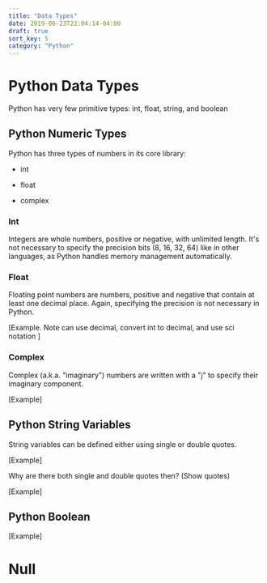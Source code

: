 ```yaml
---
title: "Data Types"
date: 2019-06-23T22:04:14-04:00
draft: true
sort_key: 5
category: "Python"
---
```

# Python Data Types

Python has very few primitive types: int, float, string, and boolean

## Python Numeric Types

Python has three types of numbers in its core library:

* int

* float

* complex

### Int

Integers are whole numbers, positive or negative, with unlimited length. It's not
necessary to specify the precision bits (8, 16, 32, 64) like in other languages,
as Python handles memory management automatically.

### Float

Floating point numbers are numbers, positive and negative that contain at least
one decimal place. Again, specifying the precision is not necessary in Python.

[Example. Note can use decimal, convert int to decimal, and use sci notation
]

### Complex

Complex (a.k.a. "imaginary") numbers are written with a "j" to specify their
imaginary component.

[Example]

## Python String Variables

String variables can be defined either using single or double quotes.

[Example]

Why are there both single and double quotes then? (Show quotes)

[Example]

## Python Boolean

[Example]

# Null 

